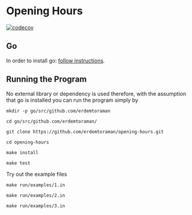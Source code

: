 # Opening Hours

[![codecov](https://codecov.io/gh/erdemtoraman/opening-hours/branch/master/graph/badge.svg?token=OncIXZq5Ku)](https://codecov.io/gh/erdemtoraman/opening-hours)

## Go

In order to install go: [follow instructions](https://golang.org/dl/).


## Running the Program

No external library or dependency is used therefore, 
with the assumption that go is installed you can run the program simply by

`mkdir -p go/src/github.com/erdemtoraman`

`cd go/src/github.com/erdemtoraman/`

`git clone https://github.com/erdemtoraman/opening-hours.git`

`cd opening-hours`

`make install`

`make test`

Try out the example files 

`make run/examples/1.in`

`make run/examples/2.in`

`make run/examples/3.in`
